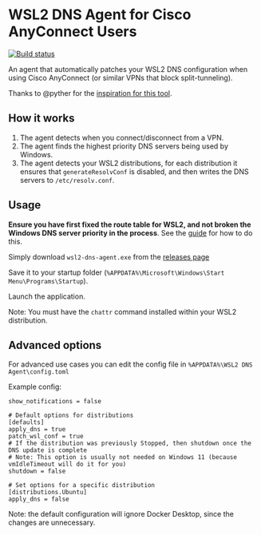 # WSL2 DNS Agent for Cisco AnyConnect Users

[![Build status](https://github.com/jacob-pro/wsl2-dns-agent/actions/workflows/rust.yml/badge.svg)](https://github.com/jacob-pro/wsl2-dns-agent/actions)

An agent that automatically patches your WSL2 DNS configuration when using Cisco AnyConnect (or similar VPNs that block
split-tunneling).

Thanks to @pyther for the [inspiration for this tool](https://gist.github.com/pyther/b7c03579a5ea55fe431561b502ec1ba8).

## How it works

1. The agent detects when you connect/disconnect from a VPN.
2. The agent finds the highest priority DNS servers being used by Windows.
3. The agent detects your WSL2 distributions, for each distribution it ensures that `generateResolvConf` is disabled, 
   and then writes the DNS servers to `/etc/resolv.conf`.

## Usage

**Ensure you have first fixed the route table for WSL2, and not broken the Windows DNS server priority in the process**.
See the [guide](./docs/ROUTING.md) for how to do this.

Simply download `wsl2-dns-agent.exe` from the [releases page](https://github.com/jacob-pro/wsl2-dns-agent/releases/latest)

Save it to your startup folder (`%APPDATA%\Microsoft\Windows\Start Menu\Programs\Startup`).

Launch the application.

Note: You must have the `chattr` command installed within your WSL2 distribution.

## Advanced options

For advanced use cases you can edit the config file in `%APPDATA%\WSL2 DNS Agent\config.toml`

Example config:

```
show_notifications = false

# Default options for distributions
[defaults]
apply_dns = true
patch_wsl_conf = true
# If the distribution was previously Stopped, then shutdown once the DNS update is complete
# Note: This option is usually not needed on Windows 11 (because vmIdleTimeout will do it for you)
shutdown = false

# Set options for a specific distribution
[distributions.Ubuntu]
apply_dns = false
```

Note: the default configuration will ignore Docker Desktop, since the changes are unnecessary.
